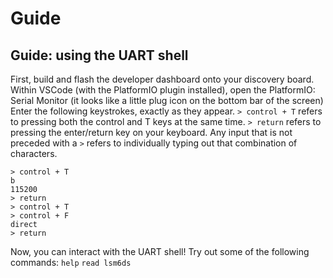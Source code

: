 # Guide
## Guide: using the UART shell
First, build and flash the developer dashboard onto your discovery board.
Within VSCode (with the PlatformIO plugin installed), open the PlatformIO: Serial Monitor (it looks like a little plug icon on the bottom bar of the screen)
Enter the following keystrokes, exactly as they appear. `> control + T` refers to pressing both the control and T keys at the same time. `> return` refers to pressing the enter/return key on your keyboard. Any input that is not preceded with a `>` refers to individually typing out that combination of characters.
```
> control + T
b
115200
> return
> control + T
> control + F
direct
> return
```

Now, you can interact with the UART shell! Try out some of the following commands:
`help`
`read lsm6ds`
